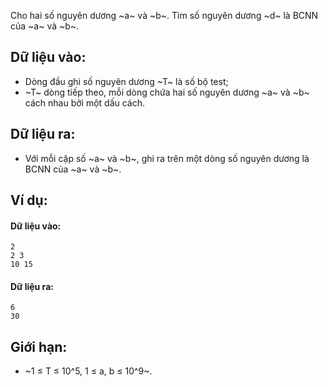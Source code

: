 Cho hai số nguyên dương ~a~ và ~b~. Tìm số nguyên dương ~d~ là BCNN của ~a~ và ~b~.

## Dữ liệu vào:
- Dòng đầu ghi số nguyên dương ~T~ là số bộ test;
- ~T~ dòng tiếp theo, mỗi dòng chứa hai số nguyên dương ~a~ và ~b~ cách nhau bởi một dấu cách.

## Dữ liệu ra:
- Với mỗi cặp số ~a~ và ~b~, ghi ra trên một dòng số nguyên dương là BCNN của ~a~ và ~b~.

## Ví dụ:
#### Dữ liệu vào:
```
2
2 3
10 15
```

#### Dữ liệu ra:
```
6
30
```

## Giới hạn:
- ~1 ≤ T ≤ 10^5, 1 ≤ a, b ≤ 10^9~.